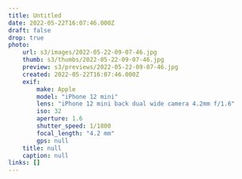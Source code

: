 ```yaml
---
title: Untitled
date: 2022-05-22T16:07:46.000Z
draft: false
drop: true
photo:
    url: s3/images/2022-05-22-09-07-46.jpg
    thumb: s3/thumbs/2022-05-22-09-07-46.jpg
    preview: s3/previews/2022-05-22-09-07-46.jpg
    created: 2022-05-22T16:07:46.000Z
    exif:
        make: Apple
        model: "iPhone 12 mini"
        lens: "iPhone 12 mini back dual wide camera 4.2mm f/1.6"
        iso: 32
        aperture: 1.6
        shutter_speed: 1/1800
        focal_length: "4.2 mm"
        gps: null
    title: null
    caption: null
links: []
---
```

